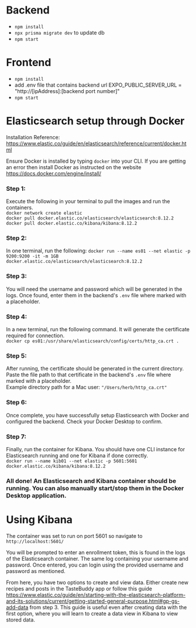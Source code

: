 # Backend 
- `npm install`
- `npx prisma migrate dev` to update db
- `npm start`

# Frontend
- `npm install`
- add .env file that contains backend url EXPO_PUBLIC_SERVER_URL = "http://[ipAddress]:[backend port number]"
- `npm start`

# Elasticsearch setup through Docker
Installation Reference: https://www.elastic.co/guide/en/elasticsearch/reference/current/docker.html  

Ensure Docker is installed by typing `docker` into your CLI. If you are getting an error then install Docker as instructed on the website https://docs.docker.com/engine/install/

### Step 1: 
Execute the following in your terminal to pull the images and run the containers.  
`docker network create elastic`  
`docker pull docker.elastic.co/elasticsearch/elasticsearch:8.12.2`  
`docker pull docker.elastic.co/kibana/kibana:8.12.2`  

### Step 2: 
In one terminal, run the following:
`docker run --name es01 --net elastic -p 9200:9200 -it -m 1GB docker.elastic.co/elasticsearch/elasticsearch:8.12.2`

### Step 3: 
You will need the username and password which will be generated in the logs. Once found, enter them in the backend's `.env` file where marked with a placeholder.

### Step 4: 
In a new terminal, run the following command. It will generate the certificate required for connection.  
`docker cp es01:/usr/share/elasticsearch/config/certs/http_ca.crt .`  

### Step 5: 
After running, the certificate should be generated in the current directory. Paste the file path to that certificate in the backend's `.env` file where marked with a placeholder.  
Example directory path for a Mac user: `"/Users/herb/http_ca.crt"`  

### Step 6: 
Once complete, you have successfully setup Elasticsearch with Docker and configured the backend. Check your Docker Desktop to confirm.   

### Step 7: 
Finally, run the container for Kibana. You should have one CLI instance for Elasticsearch running and one for Kibana if done correctly.   
`docker run --name kib01 --net elastic -p 5601:5601 docker.elastic.co/kibana/kibana:8.12.2`  

### All done! An Elasticsearch and Kibana container should be running. You can also manually start/stop them in the Docker Desktop application.

# Using Kibana
The container was set to run on port 5601 so navigate to `http://localhost:5601/`

You will be prompted to enter an enrollment token, this is found in the logs of the Elasticsearch container. The same log containing your username and password. 
Once entered, you can login using the provided username and password as mentioned. 

From here, you have two options to create and view data. Either create new recipes and posts in the TasteBuddy app or follow this guide https://www.elastic.co/guide/en/starting-with-the-elasticsearch-platform-and-its-solutions/current/getting-started-general-purpose.html#gp-gs-add-data from step 3. This guide is useful even after creating data with the first option, where you will learn to create a data view in Kibana to view stored data.
